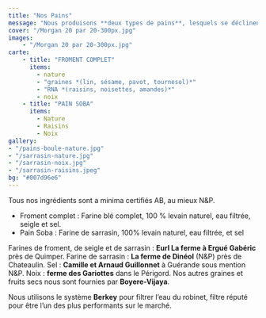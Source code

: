 ```yaml
---
title: "Nos Pains"
message: "Nous produisons **deux types de pains**, lesquels se déclinent en plusieurs variantes."
cover: "/Morgan 20 par 20-300px.jpg"
images:
    - "/Morgan 20 par 20-300px.jpg"
carte:
    - title: "FROMENT COMPLET"
      items:
        - nature
        - "graines *(lin, sésame, pavot, tournesol)*"
        - "RNA *(raisins, noisettes, amandes)*"
        - noix
    - title: "PAIN SOBA"
      items:     
        - Nature
        - Raisins
        - Noix
gallery:
- "/pains-boule-nature.jpg"
- "/sarrasin-nature.jpg"
- "/sarrasin-noix.jpg"
- "/sarrasin-raisins.jpeg"
bg: "#007d96e6"
---
```


Tous nos ingrédients sont a minima certifiés AB, au mieux N&P.

* Froment complet : Farine blé complet, 100 % levain naturel, eau filtrée, seigle et sel.
* Pain Soba : Farine de sarrasin, 100% levain naturel, eau filtrée, et sel

Farines de froment, de seigle et de sarrasin : **Eurl La ferme à Ergué Gabéric** près de Quimper. Farine de sarrasin : **La ferme de Dinéol** (N&P) près de Chateaulin. Sel : **Camille et Arnaud Guillonnet** à Guérande sous mention N&P. Noix : **ferme des Gariottes** dans le Périgord. Nos autres graines et fruits secs nous sont fournies par **Boyere-Vijaya**.

Nous utilisons le système **Berkey** pour filtrer l’eau du robinet, filtre réputé pour être l’un des plus performants sur le marché.



